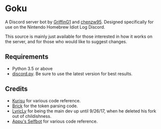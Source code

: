 # Goku
A Discord server bot by [GriffinG1](http://github.com/GriffinG1) and [chenzw95](http://github.com/chenzw95). Designed specifically for use on the Nintendo Homebrew Idiot Log Discord.

This source is mainly just available for those interested in how it works on the server, and for those who would like to suggest changes.

## Requirements
* Python 3.5 or above
* [discord.py](https://github.com/Rapptz/discord.py). Be sure to use the latest version for best results.

## Credits
* [Kurisu](https://github.com/ihaveamac/Kurisu) for various code reference.
* [Brick](https://github.com/T3CHNOLOG1C/Brick) for the token parsing code.
* [LyricLy](https://github.com/LyricLy/) for being the main dev up until 9/26/17, when he deleted his fork out of childishness.
* [Appu's Selfbot](http://github.com/appu1232/Discord-Selfbot) for various code reference.

